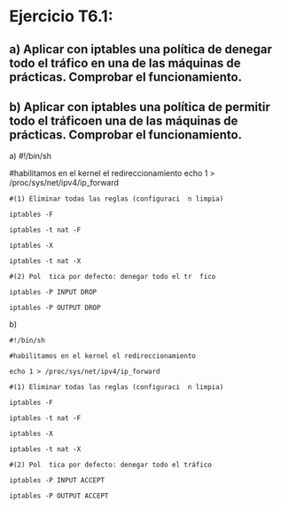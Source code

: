 # Ejercicio T6.1:
## a) Aplicar con iptables una política de denegar todo el tráfico en una de las máquinas de prácticas. Comprobar el funcionamiento.
## b) Aplicar con iptables una política de permitir todo el tráficoen una de las máquinas de prácticas. Comprobar el funcionamiento. 

a) 
#!/bin/sh

#habilitamos en el kernel el redireccionamiento
echo 1 > /proc/sys/net/ipv4/ip_forward

~~~
#(1) Eliminar todas las reglas (configuraci  n limpia)

iptables -F

iptables -t nat -F

iptables -X

iptables -t nat -X

#(2) Pol  tica por defecto: denegar todo el tr  fico

iptables -P INPUT DROP

iptables -P OUTPUT DROP
~~~

b) 
~~~
#!/bin/sh

#habilitamos en el kernel el redireccionamiento

echo 1 > /proc/sys/net/ipv4/ip_forward

#(1) Eliminar todas las reglas (configuraci  n limpia)

iptables -F

iptables -t nat -F

iptables -X

iptables -t nat -X

#(2) Pol  tica por defecto: denegar todo el tráfico

iptables -P INPUT ACCEPT

iptables -P OUTPUT ACCEPT
~~~

